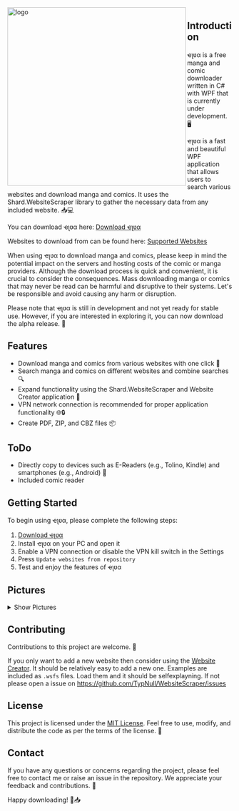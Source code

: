<img align="left" src="https://i.imgur.com/TBfPmju.png" alt="logo" width="400"/>

## Introduction
ҽʅʋα is a free manga and comic downloader written in C# with WPF that is currently under development. 🖥️

ҽʅʋα is a fast and beautiful WPF application that allows users to search various websites and download manga and comics. It uses the Shard.WebsiteScraper library to gather the necessary data from any included website. 📥💻

You can download ҽʅʋα here: [Download ҽʅʋα](https://typnull.github.io/Elva/Elva.application)

Websites to download from can be found here: [Supported Websites](https://github.com/TypNull/WebsiteScraper/tree/master/Websites) 

When using ҽʅʋα to download manga and comics, please keep in mind the potential impact on the servers and hosting costs of the comic or manga providers. Although the download process is quick and convenient, it is crucial to consider the consequences. Mass downloading manga or comics that may never be read can be harmful and disruptive to their systems. Let's be responsible and avoid causing any harm or disruption.

Please note that ҽʅʋα is still in development and not yet ready for stable use. However, if you are interested in exploring it, you can now download the alpha release. 🔧

## Features

- Download manga and comics from various websites with one click 📖
- Search manga and comics on different websites and combine searches 🔍
- Expand functionality using the Shard.WebsiteScraper and Website Creator application 🧩
- VPN network connection is recommended for proper application functionality 🌐🔒
- Create  PDF, ZIP, and CBZ files 📦

## ToDo
- Directly copy to devices such as E-Readers (e.g., Tolino, Kindle) and smartphones (e.g., Android) 📱
- Included comic reader

## Getting Started

To begin using ҽʅʋα, please complete the following steps:

1. [Download ҽʅʋα](https://typnull.github.io/Elva/Elva.application)
2. Install ҽʅʋα on your PC and open it
3. Enable a VPN connection or disable the VPN kill switch in the Settings
4. Press `Update websites from repository`
5. Test and enjoy the features of ҽʅʋα


## Pictures

<details >
 <summary>Show Pictures</summary>

### Home

Home page displaying new and recommended items from the websites

![Home](https://i.imgur.com/5I7EhSN.png)

### Search

- Search for your desired comic on variouse website.
- Specify the search parameter that are given from the website. 
- Search more than one website at a time.

![Search](https://i.imgur.com/v9Vx4BN.png)

### Info

Access detailed information about a comic and download its chapters.
To download all images of an manga or comic press download all. 
To download one chapter press the download button next to the chapter.

![Info](https://i.imgur.com/isaqR8q.png)

### Settings

Modify the destination folder for downloading images. Additionally, refresh the list of websites by either updating existing ones or adding new ones.

![Settings](https://i.imgur.com/IuuJxYp.png)
</details>

## Contributing

Contributions to this project are welcome. 👥

If you only want to add a new website then consider using the [Website Creator](https://github.com/TypNull/WebsiteScraper/releases/tag/v.1.0.0). It should be relatively easy to add a new one. Examples are included as `.wsfs` files. Load them and it should be selfexplayning. If not please open a issue on https://github.com/TypNull/WebsiteScraper/issues

## License

This project is licensed under the [MIT License](https://github.com/TypNull/Elva/blob/master/LICENSE.txt). Feel free to use, modify, and distribute the code as per the terms of the license. 📜

## Contact

If you have any questions or concerns regarding the project, please feel free to contact me or raise an issue in the repository. We appreciate your feedback and contributions. 🙌

Happy downloading! 🎉📥